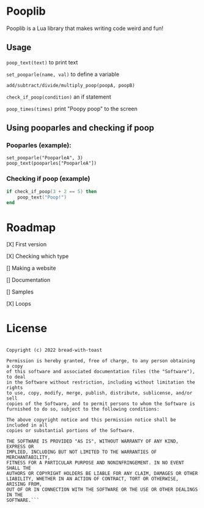 # Pooplib
Pooplib is a Lua library that makes writing code weird and fun!

## Usage
`poop_text(text)` to print text

`set_pooparle(name, val)` to define a variable

`add/subtract/divide/multiply_poop(poopA, poopB)`

`check_if_poop(condition)` an if statement

`poop_times(times)` print "Poopy poop" to the screen

## Using pooparles and checking if poop

### Pooparles (example):

```
set_pooparle("PooparleA", 3)
poop_text(pooparles["PooparleA"])
```

### Checking if poop (example)

```lua
if check_if_poop(3 + 2 == 5) then
    poop_text("Poop!")
end
```

# Roadmap
[X] First version

[X] Checking which type

[] Making a website

[] Documentation

[] Samples

[X] Loops

# License

```MIT License

Copyright (c) 2022 bread-with-toast

Permission is hereby granted, free of charge, to any person obtaining a copy
of this software and associated documentation files (the "Software"), to deal
in the Software without restriction, including without limitation the rights
to use, copy, modify, merge, publish, distribute, sublicense, and/or sell
copies of the Software, and to permit persons to whom the Software is
furnished to do so, subject to the following conditions:

The above copyright notice and this permission notice shall be included in all
copies or substantial portions of the Software.

THE SOFTWARE IS PROVIDED "AS IS", WITHOUT WARRANTY OF ANY KIND, EXPRESS OR
IMPLIED, INCLUDING BUT NOT LIMITED TO THE WARRANTIES OF MERCHANTABILITY,
FITNESS FOR A PARTICULAR PURPOSE AND NONINFRINGEMENT. IN NO EVENT SHALL THE
AUTHORS OR COPYRIGHT HOLDERS BE LIABLE FOR ANY CLAIM, DAMAGES OR OTHER
LIABILITY, WHETHER IN AN ACTION OF CONTRACT, TORT OR OTHERWISE, ARISING FROM,
OUT OF OR IN CONNECTION WITH THE SOFTWARE OR THE USE OR OTHER DEALINGS IN THE
SOFTWARE.```
